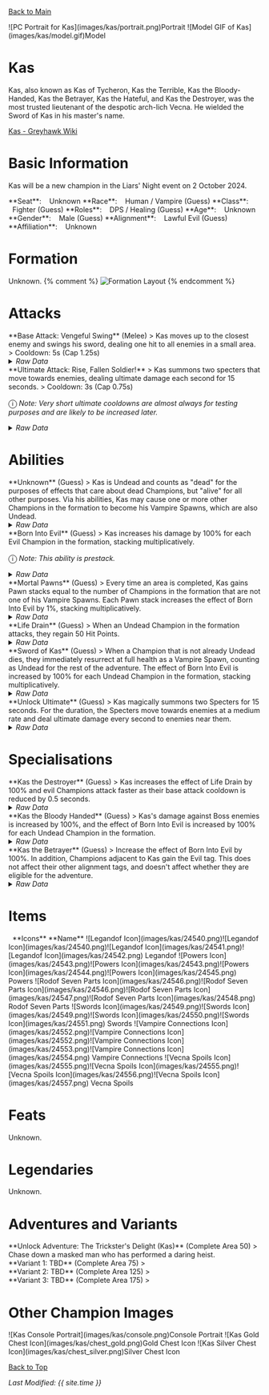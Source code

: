 [Back to Main](index.md)

<span class="championPortraitsRow">
    <span class="championPortraitsImage">
        ![PC Portrait for Kas](images/kas/portrait.png)Portrait
    </span>
    <span class="championPortraitsImage">
        ![Model GIF of Kas](images/kas/model.gif)Model
    </span>
</span>

# Kas

Kas, also known as Kas of Tycheron, Kas the Terrible, Kas the Bloody-Handed, Kas the Betrayer, Kas the Hateful, and Kas the Destroyer, was the most trusted lieutenant of the despotic arch-lich Vecna. He wielded the Sword of Kas in his master's name.

[Kas - Greyhawk Wiki](https://ghwiki.greyparticle.com/index.php/Kas)

# Basic Information

Kas will be a new champion in the Liars' Night event on 2 October 2024.

<span class="champStatsTableColumn">
    <span class="champStatsTableRow">
        <span class="champStatsTableInfoHeader">
            <span style="margin-right:4px;">**Seat**:</span>
        </span>
        <span class="champStatsTableInfoSmall">
            <span style="margin-left:8px;">Unknown</span>
        </span>
    </span>
    <span class="champStatsTableRow">
        <span class="champStatsTableInfoHeader">
            <span style="margin-right:4px;">**Race**:</span>
        </span>
        <span class="champStatsTableInfoSmall">
            <span style="margin-left:8px;">Human / Vampire (Guess)</span>
        </span>
    </span>
    <span class="champStatsTableRow">
        <span class="champStatsTableInfoHeader">
            <span style="margin-right:4px;">**Class**:</span>
        </span>
        <span class="champStatsTableInfoSmall">
            <span style="margin-left:8px;">Fighter (Guess)</span>
        </span>
    </span>
    <span class="champStatsTableRow">
        <span class="champStatsTableInfoHeader">
            <span style="margin-right:4px;">**Roles**:</span>
        </span>
        <span class="champStatsTableInfoSmall">
            <span style="margin-left:8px;">DPS / Healing (Guess)</span>
        </span>
    </span>
    <span class="champStatsTableRow">
        <span class="champStatsTableInfoHeader">
            <span style="margin-right:4px;">**Age**:</span>
        </span>
        <span class="champStatsTableInfoSmall">
            <span style="margin-left:8px;">Unknown</span>
        </span>
    </span>
    <span class="champStatsTableRow">
        <span class="champStatsTableInfoHeader">
            <span style="margin-right:4px;">**Gender**:</span>
        </span>
        <span class="champStatsTableInfoSmall">
            <span style="margin-left:8px;">Male (Guess)</span>
        </span>
    </span>
    <span class="champStatsTableRow">
        <span class="champStatsTableInfoHeader">
            <span style="margin-right:4px;">**Alignment**:</span>
        </span>
        <span class="champStatsTableInfoSmall">
            <span style="margin-left:8px;">Lawful Evil (Guess)</span>
        </span>
    </span>
    <span class="champStatsTableRow">
        <span class="champStatsTableInfoHeader">
            <span style="margin-right:4px;">**Affiliation**:</span>
        </span>
        <span class="champStatsTableInfoSmall">
            <span style="margin-left:8px;">Unknown</span>
        </span>
    </span>
</span>

# Formation

Unknown.
{% comment %}
<span class="formationBorder">
    ![Formation Layout](images/kas/formation.png)
</span>
{% endcomment %}

# Attacks

<div markdown="1" class="abilityBorder"><div markdown="1" class="abilityBorderInner">
**Base Attack: Vengeful Swing** (Melee)
> Kas moves up to the closest enemy and swings his sword, dealing one hit to all enemies in a small area.  
> Cooldown: 5s (Cap 1.25s)
<details><summary><em>Raw Data</em></summary>
<p>
<pre>
{
    "id": 802,
    "name": "Vengeful Swing",
    "description": "Kas attacks the closest enemy and other nearby foes with a sweep of his sword.",
    "long_description": "Kas moves up to the closest enemy and swings his sword, dealing one hit to all enemies in a small area.",
    "graphic_id": 0,
    "target": "front",
    "num_targets": 1,
    "aoe_radius": 0,
    "damage_modifier": 1,
    "cooldown": 5,
    "animations": [
        {
            "type": "melee_attack",
            "damage_frame": 8,
            "target_offset_x": -40,
            "jump_sound": 30,
            "sound_frames": {
                "14": 154
            }
        }
    ],
    "tags": [
        "melee"
    ],
    "damage_types": [
        "melee"
    ]
}
</pre>
</p>
</details>
</div></div>

<div markdown="1" class="abilityBorder"><div markdown="1" class="abilityBorderInner">
**Ultimate Attack: Rise, Fallen Soldier!**
> Kas summons two specters that move towards enemies, dealing ultimate damage each second for 15 seconds.  
> Cooldown: 3s (Cap 0.75s)

<span style="font-size:1.2em;">ⓘ</span> *Note: Very short ultimate cooldowns are almost always for testing purposes and are likely to be increased later.*
<details><summary><em>Raw Data</em></summary>
<p>
<pre>
{
    "id": 803,
    "name": "Rise, Fallen Soldier!",
    "description": "Kas summons two specters that deal ultimate damage each second for 15 seconds.",
    "long_description": "Kas summons two specters that move towards enemies, dealing ultimate damage each second for 15 seconds.",
    "graphic_id": 24585,
    "target": "none",
    "num_targets": 1,
    "aoe_radius": 0,
    "damage_modifier": 0.033,
    "cooldown": 3,
    "animations": [
        {
            "type": "ultimate_attack",
            "ultimate": "kas"
        }
    ],
    "tags": [
        "melee",
        "ultimate"
    ],
    "damage_types": [
        "melee"
    ]
}
</pre>
</p>
</details>
</div></div>

# Abilities

<div markdown="1" class="abilityBorder"><div markdown="1" class="abilityBorderInner">
**Unknown** (Guess)
> Kas is Undead and counts as "dead" for the purposes of effects that care about dead Champions, but "alive" for all other purposes. Via his abilities, Kas may cause one or more other Champions in the formation to become his Vampire Spawns, which are also Undead.
<details><summary><em>Raw Data</em></summary>
<p>
<pre>
{
    "id": 2080,
    "flavour_text": "",
    "description": {
        "desc": "Kas is Undead and counts as \"dead\" for the purposes of effects that care about dead Champions, but \"alive\" for all other purposes. Via his abilities, Kas may cause one or more other Champions in the formation to become his Vampire Spawns, which are also Undead."
    },
    "effect_keys": [
        {
            "effect_string": "appear_dead"
        }
    ],
    "requirements": "",
    "graphic_id": 0,
    "large_graphic_id": 0,
    "properties": {
        "is_formation_ability": true,
        "formation_circle_icon": false,
        "owner_use_outgoing_description": true
    }
}
</pre>
</p>
</details>
</div></div>

<div markdown="1" class="abilityBorder"><div markdown="1" class="abilityBorderInner">
**Born Into Evil** (Guess)
> Kas increases his damage by 100% for each Evil Champion in the formation, stacking multiplicatively.

<span style="font-size:1.2em;">ⓘ</span> *Note: This ability is prestack.*
<details><summary><em>Raw Data</em></summary>
<p>
<pre>
{
    "id": 2081,
    "flavour_text": "",
    "description": {
        "desc": "Kas increases his damage by $(amount)% for each Evil Champion in the formation, stacking multiplicatively."
    },
    "effect_keys": [
        {
            "effect_string": "pre_stack,100",
            "skip_effect_key_desc": true
        },
        {
            "effect_string": "hero_dps_multiplier_mult,0",
            "amount_expr": "upgrade_amount(15619,0)",
            "amount_func": "mult",
            "stack_func": "per_hero_attribute",
            "per_hero_expr": "HasTag(`evil`)",
            "show_bonus": true,
            "stack_title": "Evil Champions",
            "off_when_benched": true
        }
    ],
    "requirements": "",
    "graphic_id": 24573,
    "large_graphic_id": 24567,
    "properties": {
        "is_formation_ability": true,
        "formation_circle_icon": true,
        "owner_use_outgoing_description": true,
        "indexed_effect_properties": true,
        "per_effect_index_bonuses": true,
        "default_bonus_index": 0
    }
}
</pre>
</p>
</details>
</div></div>

<div markdown="1" class="abilityBorder"><div markdown="1" class="abilityBorderInner">
**Mortal Pawns** (Guess)
> Every time an area is completed, Kas gains Pawn stacks equal to the number of Champions in the formation that are not one of his Vampire Spawns. Each Pawn stack increases the effect of Born Into Evil by 1%, stacking multiplicatively.
<details><summary><em>Raw Data</em></summary>
<p>
<pre>
{
    "id": 2082,
    "flavour_text": "",
    "description": {
        "desc": "Every time an area is completed, Kas gains Pawn stacks equal to the number of Champions in the formation that are not one of his Vampire Spawns. Each Pawn stack increases the effect of Born Into Evil by $(amount___2)%, stacking multiplicatively."
    },
    "effect_keys": [
        {
            "effect_string": "expression_on_trigger,area_complete",
            "per_trigger_expr": "AppendToSaveStat(`kas_mortal_pawn_stacks`, true, trigger_count*as_int(per_hero_count))",
            "per_hero_expr": "!HasEffect(`vampire_spawn`)"
        },
        {
            "effect_string": "pre_stack,1",
            "skip_effect_key_desc": true
        },
        {
            "effect_string": "buff_upgrade,0,15619,1",
            "amount_expr": "upgrade_amount(15620,1)",
            "amount_func": "mult",
            "stack_func": "per_hero_attribute",
            "post_process_expr": "GetSaveStat(`kas_mortal_pawn_stacks`, true)",
            "stack_title": "Pawn Stacks",
            "show_bonus": true,
            "use_computed_amount_for_description": true
        },
        {
            "effect_string": "abcd,100",
            "amount_func": "mult",
            "stack_func": "per_hero_attribute",
            "per_hero_expr": "is_undead",
            "skip_effect_key_desc": true
        }
    ],
    "requirements": "",
    "graphic_id": 24575,
    "large_graphic_id": 24569,
    "properties": {
        "is_formation_ability": true,
        "formation_circle_icon": false,
        "owner_use_outgoing_description": true,
        "indexed_effect_properties": true,
        "per_effect_index_bonuses": true,
        "default_bonus_index": 0
    }
}
</pre>
</p>
</details>
</div></div>

<div markdown="1" class="abilityBorder"><div markdown="1" class="abilityBorderInner">
**Life Drain** (Guess)
> When an Undead Champion in the formation attacks, they regain 50 Hit Points.
<details><summary><em>Raw Data</em></summary>
<p>
<pre>
{
    "id": 2083,
    "flavour_text": "",
    "description": {
        "desc": "When an Undead Champion in the formation attacks, they regain $(amount) Hit Points."
    },
    "effect_keys": [
        {
            "effect_string": "effect_action_on_attack,50",
            "target_self": true,
            "hero_expr": "is_undead",
            "effects": [
                {
                    "effect_string": "heal_targets_by_amount,0",
                    "targets": [
                        "self"
                    ]
                }
            ]
        }
    ],
    "requirements": "",
    "graphic_id": 24574,
    "large_graphic_id": 24568,
    "properties": {
        "is_formation_ability": true,
        "formation_circle_icon": false,
        "owner_use_outgoing_description": true
    }
}
</pre>
</p>
</details>
</div></div>

<div markdown="1" class="abilityBorder"><div markdown="1" class="abilityBorderInner">
**Sword of Kas** (Guess)
> When a Champion that is not already Undead dies, they immediately resurrect at full health as a Vampire Spawn, counting as Undead for the rest of the adventure. The effect of Born Into Evil is increased by 100% for each Undead Champion in the formation, stacking multiplicatively.
<details><summary><em>Raw Data</em></summary>
<p>
<pre>
{
    "id": 2084,
    "flavour_text": "",
    "description": {
        "desc": "When a Champion that is not already Undead dies, they immediately resurrect at full health as a Vampire Spawn, counting as Undead for the rest of the adventure. The effect of Born Into Evil is increased by $(amount___2)% for each Undead Champion in the formation, stacking multiplicatively."
    },
    "effect_keys": [
        {
            "effect_string": "kas_spawn_of_kas",
            "resurrection_priority": -50,
            "underlay_graphic_id": 24686,
            "vampire_spawn_effect_name": "vampire_spawn",
            "vampire_spawn_effect": {
                "effect_string": "vampire_spawn"
            }
        },
        {
            "effect_string": "pre_stack,100",
            "skip_effect_key_desc": true
        },
        {
            "effect_string": "buff_upgrade,0,15619,1",
            "amount_expr": "upgrade_amount(15622,1)",
            "stack_func": "per_hero_attribute",
            "per_hero_expr": "is_undead",
            "amount_func": "mult",
            "show_bonus": true,
            "stack_title": "Undead Champions",
            "amount_updated_listeners": [
                "slot_changed",
                "hero_appears_dead"
            ],
            "off_when_benched": true
        }
    ],
    "requirements": "",
    "graphic_id": 24576,
    "large_graphic_id": 24570,
    "properties": {
        "is_formation_ability": true,
        "formation_circle_icon": false,
        "owner_use_outgoing_description": true,
        "indexed_effect_properties": true,
        "per_effect_index_bonuses": true,
        "default_bonus_index": 0
    }
}
</pre>
</p>
</details>
</div></div>

<div markdown="1" class="abilityBorder"><div markdown="1" class="abilityBorderInner">
**Unlock Ultimate** (Guess)
> Kas magically summons two Specters for 15 seconds. For the duration, the Specters move towards enemies at a medium rate and deal ultimate damage every second to enemies near them.
<details><summary><em>Raw Data</em></summary>
<p>
<pre>
{
    "id": 2088,
    "flavour_text": "",
    "description": {
        "desc": "Kas magically summons two Specters for 15 seconds. For the duration, the Specters move towards enemies at a medium rate and deal ultimate damage every second to enemies near them."
    },
    "effect_keys": [
        {
            "effect_string": "kas_ultimate",
            "duration": 16,
            "specter_data": {
                "random_offset_range": 75,
                "move_speed": 175,
                "desired_distance_to_monster": 40
            }
        },
        {
            "effect_string": "set_ultimate_attack"
        }
    ],
    "requirements": "",
    "graphic_id": 24585,
    "large_graphic_id": 24585,
    "properties": {
        "is_formation_ability": true,
        "formation_circle_icon": false
    }
}
</pre>
</p>
</details>
</div></div>

# Specialisations

<div markdown="1" class="abilityBorder"><div markdown="1" class="abilityBorderInner">
**Kas the Destroyer** (Guess)
> Kas increases the effect of Life Drain by 100% and evil Champions attack faster as their base attack cooldown is reduced by 0.5 seconds.
<details><summary><em>Raw Data</em></summary>
<p>
<pre>
{
    "id": 2085,
    "flavour_text": "",
    "description": {
        "desc": "Kas increases the effect of Life Drain by $(amount)% and evil Champions attack faster as their base attack cooldown is reduced by 0.5 seconds."
    },
    "effect_keys": [
        {
            "effect_string": "buff_upgrade,100,15621"
        },
        {
            "effect_string": "reduce_attack_cooldown,0.5",
            "targets": [
                "all"
            ],
            "filter_targets": [
                {
                    "type": "hero_expr",
                    "hero_expr": "HasTag(`evil`)"
                }
            ],
            "amount_updated_listeners": [
                "slot_changed",
                "feat_changed",
                "hero_tags_changed"
            ]
        }
    ],
    "requirements": "",
    "graphic_id": 0,
    "large_graphic_id": 0,
    "properties": {
        "is_formation_ability": true,
        "formation_circle_icon": false,
        "owner_use_outgoing_description": true,
        "indexed_effect_properties": true,
        "per_effect_index_bonuses": true,
        "default_bonus_index": 0,
        "spec_option_post_apply_info": "Champions in Formation Targeted: $num_targets___2"
    }
}
</pre>
</p>
</details>
</div></div>

<div markdown="1" class="abilityBorder"><div markdown="1" class="abilityBorderInner">
**Kas the Bloody Handed** (Guess)
> Kas's damage against Boss enemies is increased by 100%, and the effect of Born Into Evil is increased by 100% for each Undead Champion in the formation.
<details><summary><em>Raw Data</em></summary>
<p>
<pre>
{
    "id": 2086,
    "flavour_text": "",
    "description": {
        "desc": "Kas's damage against Boss enemies is increased by $(amount)%, and the effect of Born Into Evil is increased by $(amount)% for each Undead Champion in the formation."
    },
    "effect_keys": [
        {
            "effect_string": "increase_damage_against_monster_tag,100,boss"
        },
        {
            "effect_string": "pre_stack,100",
            "skip_effect_key_desc": true
        },
        {
            "effect_string": "buff_upgrade,0,15619,1",
            "amount_expr": "upgrade_amount(15624,1)",
            "stack_func": "per_hero_attribute",
            "per_hero_expr": "is_undead",
            "amount_func": "mult",
            "show_bonus": true,
            "stack_title": "Undead Champions",
            "total_title": "Total Buff to Born Into Evil",
            "amount_updated_listeners": [
                "slot_changed",
                "hero_appears_dead"
            ],
            "off_when_benched": true
        }
    ],
    "requirements": "",
    "graphic_id": 0,
    "large_graphic_id": 0,
    "properties": {
        "is_formation_ability": true,
        "formation_circle_icon": false,
        "owner_use_outgoing_description": true,
        "indexed_effect_properties": true,
        "per_effect_index_bonuses": true,
        "default_bonus_index": 0,
        "spec_option_post_apply_info": "Champions in Formation Targeted: $num_stacks___3"
    }
}
</pre>
</p>
</details>
</div></div>

<div markdown="1" class="abilityBorder"><div markdown="1" class="abilityBorderInner">
**Kas the Betrayer** (Guess)
> Increase the effect of Born Into Evil by 100%. In addition, Champions adjacent to Kas gain the Evil tag. This does not affect their other alignment tags, and doesn't affect whether they are eligible for the adventure.
<details><summary><em>Raw Data</em></summary>
<p>
<pre>
{
    "id": 2087,
    "flavour_text": "",
    "description": {
        "desc": "Increase the effect of Born Into Evil by $(amount)%. In addition, Champions adjacent to Kas gain the Evil tag. This does not affect their other alignment tags, and doesn't affect whether they are eligible for the adventure."
    },
    "effect_keys": [
        {
            "effect_string": "buff_upgrade,100,15619,1"
        },
        {
            "off_when_benched": true,
            "effect_string": "add_hero_tags,0,evil",
            "targets": [
                "adj"
            ],
            "hide_amount_rate": true
        }
    ],
    "requirements": "",
    "graphic_id": 0,
    "large_graphic_id": 0,
    "properties": {
        "is_formation_ability": true,
        "formation_circle_icon": false,
        "owner_use_outgoing_description": true,
        "indexed_effect_properties": true,
        "per_effect_index_bonuses": true,
        "default_bonus_index": 0
    }
}
</pre>
</p>
</details>
</div></div>

# Items

<span class="itemTableColumn">
    <span class="itemTableRowHeader">
        <span class="itemTableIcon">
            <span style="margin-left:8px;">**Icons**</span>
        </span>
        <span class="itemTableNameSmall">
            **Name**
        </span>
    </span>
    <span class="itemTableRow">
        <span class="itemTableIcon">
            <span class="itemTableIcon1">![Legandof Icon](images/kas/24540.png)</span><span class="itemTableIcon2">![Legandof Icon](images/kas/24540.png)</span><span class="itemTableIcon3">![Legandof Icon](images/kas/24541.png)</span><span class="itemTableIcon4">![Legandof Icon](images/kas/24542.png)</span>
        </span>
        <span class="itemTableNameSmall">
            Legandof
        </span>
    </span>
    <span class="itemTableRow">
        <span class="itemTableIcon">
            <span class="itemTableIcon1">![Powers Icon](images/kas/24543.png)</span><span class="itemTableIcon2">![Powers Icon](images/kas/24543.png)</span><span class="itemTableIcon3">![Powers Icon](images/kas/24544.png)</span><span class="itemTableIcon4">![Powers Icon](images/kas/24545.png)</span>
        </span>
        <span class="itemTableNameSmall">
            Powers
        </span>
    </span>
    <span class="itemTableRow">
        <span class="itemTableIcon">
            <span class="itemTableIcon1">![Rodof Seven Parts Icon](images/kas/24546.png)</span><span class="itemTableIcon2">![Rodof Seven Parts Icon](images/kas/24546.png)</span><span class="itemTableIcon3">![Rodof Seven Parts Icon](images/kas/24547.png)</span><span class="itemTableIcon4">![Rodof Seven Parts Icon](images/kas/24548.png)</span>
        </span>
        <span class="itemTableNameSmall">
            Rodof Seven Parts
        </span>
    </span>
    <span class="itemTableRow">
        <span class="itemTableIcon">
            <span class="itemTableIcon1">![Swords Icon](images/kas/24549.png)</span><span class="itemTableIcon2">![Swords Icon](images/kas/24549.png)</span><span class="itemTableIcon3">![Swords Icon](images/kas/24550.png)</span><span class="itemTableIcon4">![Swords Icon](images/kas/24551.png)</span>
        </span>
        <span class="itemTableNameSmall">
            Swords
        </span>
    </span>
    <span class="itemTableRow">
        <span class="itemTableIcon">
            <span class="itemTableIcon1">![Vampire Connections Icon](images/kas/24552.png)</span><span class="itemTableIcon2">![Vampire Connections Icon](images/kas/24552.png)</span><span class="itemTableIcon3">![Vampire Connections Icon](images/kas/24553.png)</span><span class="itemTableIcon4">![Vampire Connections Icon](images/kas/24554.png)</span>
        </span>
        <span class="itemTableNameSmall">
            Vampire Connections
        </span>
    </span>
    <span class="itemTableRow">
        <span class="itemTableIcon">
            <span class="itemTableIcon1">![Vecna Spoils Icon](images/kas/24555.png)</span><span class="itemTableIcon2">![Vecna Spoils Icon](images/kas/24555.png)</span><span class="itemTableIcon3">![Vecna Spoils Icon](images/kas/24556.png)</span><span class="itemTableIcon4">![Vecna Spoils Icon](images/kas/24557.png)</span>
        </span>
        <span class="itemTableNameSmall">
            Vecna Spoils
        </span>
    </span>
</span>

# Feats

Unknown.

# Legendaries

Unknown.

# Adventures and Variants

<div markdown="1" class="abilityBorder"><div markdown="1" class="abilityBorderInner">
**Unlock Adventure: The Trickster's Delight (Kas)** (Complete Area 50)
> Chase down a masked man who has performed a daring heist.
</div></div>
<div markdown="1" class="abilityBorder"><div markdown="1" class="abilityBorderInner">
**Variant 1: TBD** (Complete Area 75)
> 
</div></div>
<div markdown="1" class="abilityBorder"><div markdown="1" class="abilityBorderInner">
**Variant 2: TBD** (Complete Area 125)
> 
</div></div>
<div markdown="1" class="abilityBorder"><div markdown="1" class="abilityBorderInner">
**Variant 3: TBD** (Complete Area 175)
> 
</div></div>

# Other Champion Images

<span class="championImagesColumn">
    <span class="championImagesRow">
        <span class="championImagesPortrait">
            ![Kas Console Portrait](images/kas/console.png)Console Portrait
        </span>
    </span>
    <span class="championImagesRow">
        <span class="championImagesChests">
            ![Kas Gold Chest Icon](images/kas/chest_gold.png)Gold Chest Icon
        </span>
        <span class="championImagesChests">
            ![Kas Silver Chest Icon](images/kas/chest_silver.png)Silver Chest Icon
        </span>
    </span>
</span>

[Back to Top](#top)

*Last Modified: {{ site.time }}*